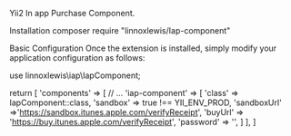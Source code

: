 Yii2 In app Purchase Component.

Installation
composer require "linnoxlewis/Iap-component"

Basic Configuration
Once the extension is installed, simply modify your application configuration as follows:

use linnoxlewis\iap\IapComponent;

return [
   'components' => [
         // ...
           'iap-component' => [
               'class' => IapComponent::class,
               'sandbox' => true !== YII_ENV_PROD,
               'sandboxUrl' =>'https://sandbox.itunes.apple.com/verifyReceipt',
               'buyUrl' => 'https://buy.itunes.apple.com/verifyReceipt',
               'password' => '',
           ]
    ],
]

